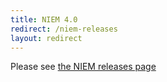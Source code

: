 ```yaml
---
title: NIEM 4.0
redirect: /niem-releases
layout: redirect
---
```


Please see [the NIEM releases page](/niem-releases)
